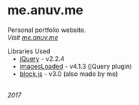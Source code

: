 # me.anuv.me
Personal portfolio website.  
*Visit [me.anuv.me](http://me.anuv.me/)*  

Libraries Used  
&nbsp;&nbsp;&nbsp;•&nbsp;&nbsp;[jQuery](https://jquery.com/) - v2.2.4  
&nbsp;&nbsp;&nbsp;•&nbsp;&nbsp;[imagesLoaded](https://imagesloaded.desandro.com/) - v4.1.3 (jQuery plugin)  
&nbsp;&nbsp;&nbsp;•&nbsp;&nbsp;[block.js](https://github.com/anuvgupta/block.js) - v3.0 (also made by me)  




&nbsp;  
*2017*
